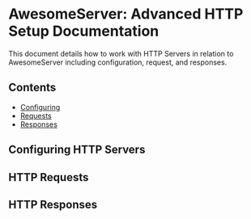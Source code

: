 # AwesomeServer: Advanced HTTP Setup Documentation

This document details how to work with HTTP Servers in relation to AwesomeServer including configuration, request, and responses.

## Contents
 - [Configuring](#configuring-http-servers)
 - [Requests](#http-requests)
 - [Responses](#http-responses)

## Configuring HTTP Servers

## HTTP Requests

## HTTP Responses
